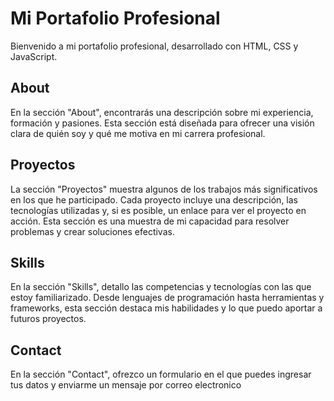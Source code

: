 # Mi Portafolio Profesional

Bienvenido a mi portafolio profesional, desarrollado con HTML, CSS y JavaScript. 

## About

En la sección "About", encontrarás una descripción sobre mi experiencia, formación y pasiones. Esta sección está diseñada para ofrecer una visión clara de quién soy y qué me motiva en mi carrera profesional.


## Proyectos

La sección "Proyectos" muestra algunos de los trabajos más significativos en los que he participado. Cada proyecto incluye una descripción, las tecnologías utilizadas y, si es posible, un enlace para ver el proyecto en acción. Esta sección es una muestra de mi capacidad para resolver problemas y crear soluciones efectivas.

## Skills

En la sección "Skills", detallo las competencias y tecnologías con las que estoy familiarizado. Desde lenguajes de programación hasta herramientas y frameworks, esta sección destaca mis habilidades y lo que puedo aportar a futuros proyectos.

## Contact

En la sección "Contact", ofrezco un formulario en el que puedes ingresar tus datos y enviarme un mensaje por correo electronico


